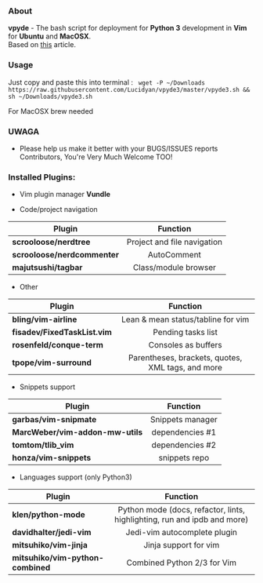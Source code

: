 ### About

**vpyde** - The bash script for deployment for **Python 3** development in **Vim** for **Ubuntu** and **MacOSX**. </br> Based on [this](http://linux.cpms.ru/?p=8339) article.
</br>

### Usage
Just copy and paste this into terminal :
``` wget -P ~/Downloads https://raw.githubusercontent.com/Lucidyan/vpyde3/master/vpyde3.sh && sh ~/Downloads/vpyde3.sh```

For MacOSX brew needed


### UWAGA
* Please help us make it better with your BUGS/ISSUES reports
Contributors, You're Very Much Welcome TOO!


### Installed Plugins:

* Vim plugin manager **Vundle**

* Code/project navigation

| Plugin        | Function          | 
| ------------- |:-------------:| 
| **scrooloose/nerdtree**	       | Project and file navigation | 
| **scrooloose/nerdcommenter**     | AutoComment     | 
| **majutsushi/tagbar** | Class/module browser      |  

* Other

| Plugin        | Function          | 
| ------------- |:-------------:| 
| **bling/vim-airline**	       | Lean & mean status/tabline for vim | 
| **fisadev/FixedTaskList.vim**     |  Pending tasks list     | 
| **rosenfeld/conque-term**  | Consoles as buffers      |  
|**tpope/vim-surround**  | Parentheses, brackets, quotes, XML tags, and more      |  

* Snippets support

| Plugin        | Function          | 
| ------------- |:-------------:| 
| **garbas/vim-snipmate**	       | Snippets manager | 
| **MarcWeber/vim-addon-mw-utils**     |  dependencies #1    | 
| **tomtom/tlib_vim**  | dependencies #2      |  
|**honza/vim-snippets**  | snippets repo      |  


* Languages support (only Python3)

| Plugin        | Function          | 
| ------------- |:-------------:| 
| **klen/python-mode**	       | Python mode (docs, refactor, lints, highlighting, run and ipdb and more)| 
| **davidhalter/jedi-vim**     |  Jedi-vim autocomplete plugin    | 
| **mitsuhiko/vim-jinja**  | Jinja support for vim     |  
|**mitsuhiko/vim-python-combined**  | Combined Python 2/3 for Vim      |  

